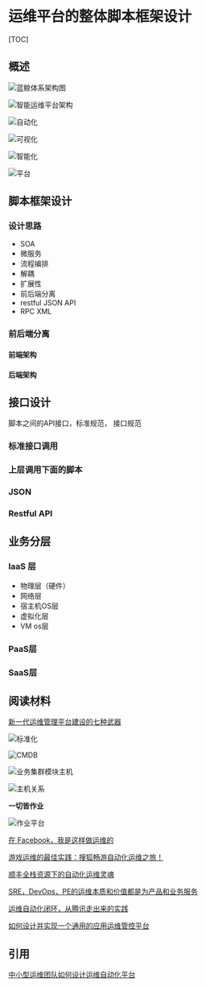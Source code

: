 # 运维平台的整体脚本框架设计

[TOC]

## 概述


![蓝鲸体系架构图](http://bk.tencent.com/document/static/images/bk/bkIntroduction/allView.png)

![智能运维平台架构](http://www.szlanyou.com/Uploads/201711/59ffc78543a1e.png)

![自动化](http://www.szlanyou.com/Uploads/201711/59ffc7974aa86.png)

![可视化](http://www.szlanyou.com/Uploads/201711/59ffc7a8b39c2.png)

![智能化](http://www.szlanyou.com/Uploads/201711/59ffc7b695fab.png)

![平台](http://blog.shurenyun.com/content/images/2016/05/----------------20160019.jpg)

## 脚本框架设计

### 设计思路

 * SOA
 * 微服务
 * 流程编排
 * 解耦
 * 扩展性
 * 前后端分离
 * restful JSON API
 * RPC XML

### 前后端分离


#### 前端架构

#### 后端架构


## 接口设计

脚本之间的API接口，标准规范， 接口规范

### 标准接口调用


### 上层调用下面的脚本


### JSON

### Restful API


## 业务分层



### IaaS 层
* 物理层（硬件）
* 网络层
* 宿主机OS层
* 虚拟化层
* VM os层

### PaaS层

### SaaS层





## 阅读材料

[新一代运维管理平台建设的七种武器](http://www.yunweipai.com/archives/23945.html)


![标准化](http://tektea-img.b0.upaiyun.com/blog/2017/11/110.jpg)


![CMDB](http://tektea-img.b0.upaiyun.com/blog/2017/11/25.jpg)


![业务集群模块主机](http://tektea-img.b0.upaiyun.com/blog/2017/11/33.jpg)


![主机关系](http://tektea-img.b0.upaiyun.com/blog/2017/11/43.jpg)


**一切皆作业**

![作业平台](http://tektea-img.b0.upaiyun.com/blog/2017/11/53.jpg)


[在 Facebook，我是这样做运维的](http://www.yunweipai.com/archives/23957.html)


[游戏运维的最佳实践：搜狐畅游自动化运维之旅！](http://www.yunweipai.com/archives/21912.html)


[顺丰全栈资源下的自动化运维灵魂](http://www.yunweipai.com/archives/24437.html)


[SRE，DevOps，PE的运维本质和价值都是为产品和业务服务](http://www.yunweipai.com/archives/14621.html)

[运维自动化闭环，从腾讯走出来的实践](http://blog.shurenyun.com/117-shurenyun-huodong/)


[如何设计并实现一个通用的应用运维管控平台](http://zhuanlan.51cto.com/art/201704/538113.htm)


## 引用

[中小型运维团队如何设计运维自动化平台](http://www.yunweipai.com/archives/23930.html)

[]()

[]()

[]()


[]()

[]()

[]()

[]()


